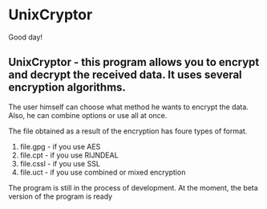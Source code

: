 # UnixCryptor

Good day!

UnixCryptor - this program allows you to encrypt and decrypt the received data. 
It uses several encryption algorithms.
---------------------------------------------------------------------------------

The user himself can choose what method he wants to encrypt the data.
Also, he can combine options or use all at once.


The file obtained as a result of the encryption has foure types of format.
1. file.gpg - if you use AES
2. file.cpt - if you use RIJNDEAL
3. file.cssl - if you use SSL
4. file.uct - if you use combined or mixed encryption

The program is still in the process of development. At the moment, the beta version
of the program is ready
